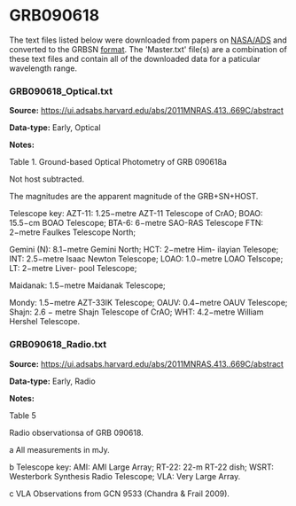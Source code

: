 # GRB090618


The text files listed below were downloaded from papers on [NASA/ADS](https://ui.adsabs.harvard.edu) and converted to the GRBSN [format](https://github.com/GabrielF98/GRBSNWebtool/tree/master/Webtool/static/SourceData). The 'Master.txt' file(s) are a combination of these text files and contain all of the downloaded data for a paticular wavelength range.

### GRB090618_Optical.txt


**Source:** https://ui.adsabs.harvard.edu/abs/2011MNRAS.413..669C/abstract

**Data-type:** Early, Optical

**Notes:**

Table 1. Ground-based Optical Photometry of GRB 090618a

Not host subtracted.

The magnitudes are the apparent magnitude of the GRB+SN+HOST.

Telescope key: AZT-11: 1.25−metre AZT-11 Telescope of CrAO; BOAO: 15.5−cm BOAO Telescope; BTA-6: 6−metre SAO-RAS Telescope FTN: 2−metre Faulkes Telescope North;

Gemini (N): 8.1−metre Gemini North; HCT: 2−metre Him- ilayian Telesope; INT: 2.5−metre Isaac Newton Telescope; LOAO: 1.0−metre LOAO Telscope; LT: 2−metre Liver- pool Telescope;

Maidanak: 1.5−metre Maidanak Telescope;

Mondy: 1.5−metre AZT-33IK Telescope; OAUV: 0.4−metre OAUV Telescope; Shajn: 2.6 − metre Shajn Telescope of CrAO; WHT: 4.2−metre William Hershel Telescope.

### GRB090618_Radio.txt


**Source:** https://ui.adsabs.harvard.edu/abs/2011MNRAS.413..669C/abstract

**Data-type:** Early, Radio

**Notes:**

Table 5

Radio observationsa of GRB 090618.



a All measurements in mJy.

b Telescope key: AMI: AMI Large Array; RT-22: 22-m RT-22 dish; WSRT: Westerbork Synthesis Radio Telescope; VLA: Very Large Array.

c VLA Observations from GCN 9533 (Chandra & Frail 2009).